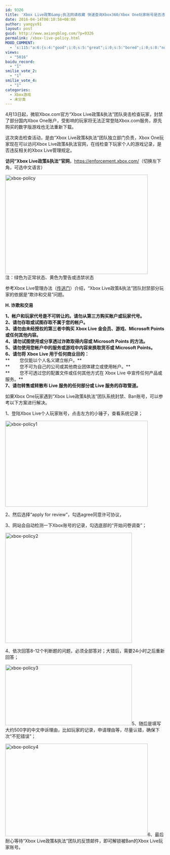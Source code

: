 ```yaml
---
id: 9326
title: 'Xbox Live政策&amp;执法网请收藏 快速查询Xbox360/Xbox One玩家帐号是否违规/被BAN'
date: 2016-04-14T00:10:58+08:00
author: yangyx91
layout: post
guid: http://www.axiangblog.com/?p=9326
permalink: /xbox-live-policy.html
MOOD_COMMENT:
  - 's:115:"a:6:{s:4:"good";i:0;s:5:"great";i:0;s:5:"bored";i:0;s:8:"nonsense";i:0;s:13:"notunderstand";i:0;s:7:"passing";i:0;}";'
views:
  - "5016"
baidu_record:
  - "1"
smilie_vote_2:
  - "1"
smilie_vote_4:
  - "1"
categories:
  - Xbox游戏
  - 未分类
---
```

4月13日起，微软Xbox.com官方“Xbox Live政策&执法”团队突击检查玩家，封禁了部分国内Xbox One账户，受影响的玩家将无法正常登陆Xbox.com服务，原先购买的数字版游戏也无法重新下载。

这次突击检查活动，是由“Xbox Live政策&执法”团队独立部门负责，Xbox One玩家现在可以访问Xbox Live政策&执法官网，在线检查下玩家个人的游戏记录，是否违反相关的Xbox Live管理规定。

**访问“Xbox Live政策&执法”官网**，<a href="https://enforcement.xbox.com/" target="_blank" rel="nofollow" >https://enforcement.xbox.com/</a>（切换左下角，可选中文语言）

<p style="text-align: left;">
  <a href="http://www.axiangblog.com/xbox-live-policy.html/xbox-policy" rel="attachment wp-att-9327" target="_blank"  rel="nofollow" ><img loading="lazy" class="aligncenter size-full wp-image-9327" src="http://www.axiangblog.com/wp-content/uploads/2016/04/xbox-policy.jpg" alt="xbox-policy" width="450" height="314" /></a><br /> 注：绿色为正常状态、黄色为警告或违禁状态
</p>

参考Xbox Live管理办法（<a href="http://www.xbox.com/zh-CN/Legal/CodeOfConduct?xr=footnav" target="_blank" rel="nofollow" >传送门</a>）介绍，“Xbox Live政策&执法”团队封禁部分玩家的依据是“欺诈和交易”问题。

**H. 诈欺和交易**

**1、帐户和玩家代号是不可转让的。请勿从第三方购买账户或玩家代号。**  
**2、请勿存取或试图存取不属于您的帐户。**  
**3、请勿由未经授权的第三者中购买 Xbox Live 金会员、游戏、Microsoft Points 或任何其他内容。**  
**4、请勿试图使用或分享透过诈欺取得内容或 Microsoft Points 的方法。**  
**5、请勿使用您帐户中的服务或游戏中内容来换取货币或 Microsoft Points。**  
**6、请勿将 Xbox Live 用于任何商业目的：**  
**        您仅能以个人名义建立帐户。**  
**        您不可为自己的公司或其他商业团体建立或使用帐户。**  
**        您不可透过您的配置文件或任何其他方式在 Xbox Live 中宣传任何产品或服务。**  
**7、请勿转售或转散布 Live 服务的任何部分或 Live 服务的存取管道。**

如果Xbox One玩家遇到“Xbox Live政策&执法”团队系统封禁、Ban账号，可以参考以下方案进行解决。

1、登陆Xbox Live个人玩家账号，点击左方的小锤子，查看系统记录；

<a href="http://www.axiangblog.com/xbox-live-policy.html/xbox-policy1" rel="attachment wp-att-9330" target="_blank"  rel="nofollow" ><img loading="lazy" class="aligncenter size-full wp-image-9330" src="http://www.axiangblog.com/wp-content/uploads/2016/04/xbox-policy1.jpg" alt="xbox-policy1" width="450" height="272" /></a>

2、然后选择“apply for review”，勾选agree同意许可协议，

3、网站会自动检测一下Xbox账号的记录，勾选底部的“开始问卷调查”；

<a href="http://www.axiangblog.com/xbox-live-policy.html/xbox-policy2" rel="attachment wp-att-9331" target="_blank"  rel="nofollow" ><img loading="lazy" class="aligncenter size-full wp-image-9331" src="http://www.axiangblog.com/wp-content/uploads/2016/04/xbox-policy2.jpg" alt="xbox-policy2" width="400" height="349" /></a>

4、依次回答8-12个判断题的问题，必须全部答对；大错后，需要24小时之后重新回答；

<a href="http://www.axiangblog.com/xbox-live-policy.html/xbox-policy3" rel="attachment wp-att-9332" target="_blank"  rel="nofollow" ><img loading="lazy" class="aligncenter size-full wp-image-9332" src="http://www.axiangblog.com/wp-content/uploads/2016/04/xbox-policy3.jpg" alt="xbox-policy3" width="400" height="192" /></a>5、随后是填写大约500字的中文申诉理由，比如玩家的记录，申请理由等，尽量认错，确保下次“不犯错误”；

<a href="http://www.axiangblog.com/xbox-live-policy.html/xbox-policy4" rel="attachment wp-att-9333" target="_blank"  rel="nofollow" ><img loading="lazy" class="aligncenter size-full wp-image-9333" src="http://www.axiangblog.com/wp-content/uploads/2016/04/xbox-policy4.jpg" alt="xbox-policy4" width="450" height="293" /></a>6、最后耐心等待“Xbox Live政策&执法”团队的反馈邮件，即可解锁被Ban的Xbox Live玩家账号。